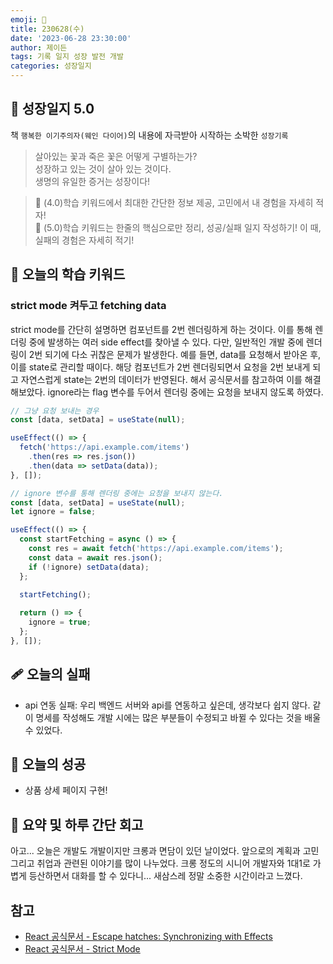 ```yaml
---
emoji: 🌱
title: 230628(수)
date: '2023-06-28 23:30:00'
author: 제이든
tags: 기록 일지 성장 발전 개발
categories: 성장일지
---
```


## 🎄 성장일지 5.0

책 `행복한 이기주의자(웨인 다이어)`의 내용에 자극받아 시작하는 소박한 `성장기록`

> 살아있는 꽃과 죽은 꽃은 어떻게 구별하는가?<br/>
> 성장하고 있는 것이 살아 있는 것이다.<br/>
> 생명의 유일한 증거는 성장이다!

> 🌾 (4.0)학습 키워드에서 최대한 간단한 정보 제공, 고민에서 내 경험을 자세히 적자!<br/>
> 🥊 (5.0)학습 키워드는 한줄의 핵심으로만 정리, 성공/실패 일지 작성하기! 이 때, 실패의 경험은 자세히 적기!

## 🔑 오늘의 학습 키워드

### strict mode 켜두고 fetching data

strict mode를 간단히 설명하면 컴포넌트를 2번 렌더링하게 하는 것이다. 이를 통해 렌더링 중에 발생하는 여러 side effect를 찾아낼 수 있다.
다만, 일반적인 개발 중에 렌더링이 2번 되기에 다소 귀찮은 문제가 발생한다. 예를 들면, data를 요청해서 받아온 후, 이를 state로 관리할 때이다. 해당 컴포넌트가
2번 렌더링되면서 요청을 2번 보내게 되고 자연스럽게 state는 2번의 데이터가 반영된다. 해서 공식문서를 참고하여 이를 해결해보았다. ignore라는 flag 변수를 두어서
렌더링 중에는 요청을 보내지 않도록 하였다.

```jsx
// 그냥 요청 보내는 경우
const [data, setData] = useState(null);

useEffect(() => {
  fetch('https://api.example.com/items')
    .then(res => res.json())
    .then(data => setData(data));
}, []);
```

```jsx
// ignore 변수를 통해 렌더링 중에는 요청을 보내지 않는다.
const [data, setData] = useState(null);
let ignore = false;

useEffect(() => {
  const startFetching = async () => {
    const res = await fetch('https://api.example.com/items');
    const data = await res.json();
    if (!ignore) setData(data);
  };

  startFetching();
  
  return () => { 
    ignore = true;
  };
}, []);
```

## 🩹️ 오늘의 실패

- api 연동 실패: 우리 백엔드 서버와 api를 연동하고 싶은데, 생각보다 쉽지 않다. 같이 명세를 작성해도 개발 시에는 많은 부분들이 수정되고 바뀔 수 있다는 것을 배울 수 있었다.

## 🍖 오늘의 성공

- 상품 상세 페이지 구현!

## 📝 요약 및 하루 간단 회고

아고... 오늘은 개발도 개발이지만 크롱과 면담이 있던 날이었다. 앞으로의 계획과 고민 그리고 취업과 관련된 이야기를 많이 나누었다. 크롱 정도의 시니어 개발자와 1대1로
가볍게 등산하면서 대화를 할 수 있다니... 새삼스레 정말 소중한 시간이라고 느꼈다.

## 참고

- [React 공식문서 - Escape hatches: Synchronizing with Effects](https://react.dev/learn/synchronizing-with-effects)
- [React 공식문서 - Strict Mode](https://react.dev/reference/react/StrictMode)

```toc

```
